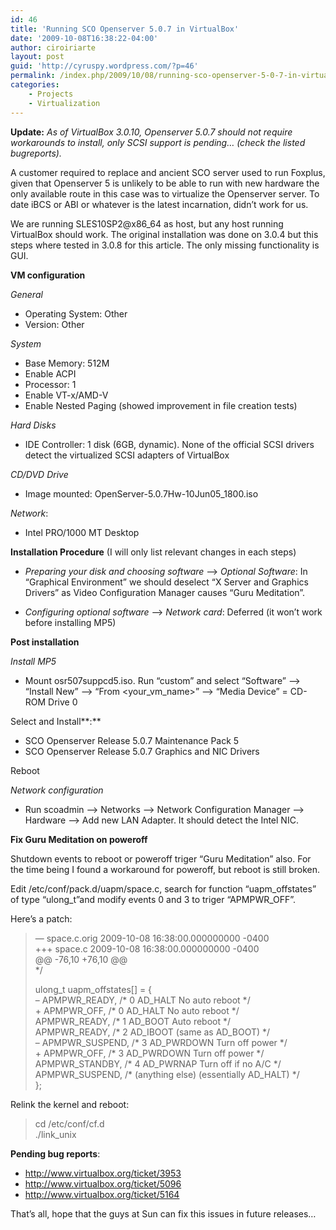 ```yaml
---
id: 46
title: 'Running SCO Openserver 5.0.7 in VirtualBox'
date: '2009-10-08T16:38:22-04:00'
author: ciroiriarte
layout: post
guid: 'http://cyruspy.wordpress.com/?p=46'
permalink: /index.php/2009/10/08/running-sco-openserver-5-0-7-in-virtualbox/
categories:
    - Projects
    - Virtualization
---
```


**Update:** *As of VirtualBox 3.0.10, Openserver 5.0.7 should not require workarounds to install, only SCSI support is pending… (check the listed bugreports).*

A customer required to replace and ancient SCO server used to run Foxplus, given that Openserver 5 is unlikely to be able to run with new hardware the only available route in this case was to virtualize the Openserver server. To date iBCS or ABI or whatever is the latest incarnation, didn’t work for us.

We are running SLES10SP2@x86\_64 as host, but any host running VirtualBox should work. The original installation was done on 3.0.4 but this steps where tested in 3.0.8 for this article. The only missing functionality is GUI.

**VM configuration**

*General*

- Operating System: Other
- Version: Other

*System*

- Base Memory: 512M
- Enable ACPI
- Processor: 1
- Enable VT-x/AMD-V
- Enable Nested Paging (showed improvement in file creation tests)

*Hard Disks*

- IDE Controller: 1 disk (6GB, dynamic). None of the official SCSI drivers detect the virtualized SCSI adapters of VirtualBox

*CD/DVD Drive*

- Image mounted: OpenServer-5.0.7Hw-10Jun05\_1800.iso

*Network*:

- Intel PRO/1000 MT Desktop

**Installation Procedure** (I will only list relevant changes in each steps)

- *Preparing your disk and choosing software* –&gt; *Optional Software*: In “Graphical Environment” we should deselect “X Server and Graphics Drivers” as Video Configuration Manager causes “Guru Meditation”.

- *Configuring optional software* –&gt; *Network card*: Deferred (it won’t work before installing MP5)

**Post installation**

*Install MP5*

- Mount osr507suppcd5.iso. Run “custom” and select “Software” –&gt; “Install New” –&gt; “From &lt;your\_vm\_name&gt;” –&gt; “Media Device” = CD-ROM Drive 0

Select and Install**:**

- SCO Openserver Release 5.0.7 Maintenance Pack 5
- SCO Openserver Release 5.0.7 Graphics and NIC Drivers

Reboot

*Network configuration*

- Run scoadmin –&gt; Networks –&gt; Network Configuration Manager –&gt; Hardware –&gt; Add new LAN Adapter. It should detect the Intel NIC.

**Fix Guru Meditation on poweroff**

Shutdown events to reboot or poweroff triger “Guru Meditation” also. For the time being I found a workaround for poweroff, but reboot is still broken.

Edit /etc/conf/pack.d/uapm/space.c, search for function “uapm\_offstates” of type “ulong\_t”and modify events 0 and 3 to triger “APMPWR\_OFF”.

Here’s a patch:

> — space.c.orig 2009-10-08 16:38:00.000000000 -0400  
> +++ space.c 2009-10-08 16:38:00.000000000 -0400  
> @@ -76,10 +76,10 @@  
> \*/
> 
> ulong\_t uapm\_offstates\[\] = {  
> – APMPWR\_READY, /\* 0 AD\_HALT No auto reboot \*/  
> \+ APMPWR\_OFF, /\* 0 AD\_HALT No auto reboot \*/  
> APMPWR\_READY, /\* 1 AD\_BOOT Auto reboot \*/  
> APMPWR\_READY, /\* 2 AD\_IBOOT (same as AD\_BOOT) \*/  
> – APMPWR\_SUSPEND, /\* 3 AD\_PWRDOWN Turn off power \*/  
> \+ APMPWR\_OFF, /\* 3 AD\_PWRDOWN Turn off power \*/  
> APMPWR\_STANDBY, /\* 4 AD\_PWRNAP Turn off if no A/C \*/  
> APMPWR\_SUSPEND, /\* (anything else) (essentially AD\_HALT) \*/  
> };

Relink the kernel and reboot:

> cd /etc/conf/cf.d  
> ./link\_unix

**Pending bug reports**:

- http://www.virtualbox.org/ticket/3953
- http://www.virtualbox.org/ticket/5096
- http://www.virtualbox.org/ticket/5164

That’s all, hope that the guys at Sun can fix this issues in future releases…